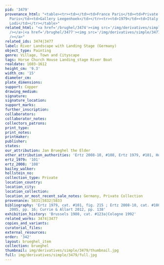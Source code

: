 ```yaml
---
pid: '3479'
provenance_html: "<table><tr><td></td><td>France Paris</td><td>Private Collection</td></tr><tr><td></td><td>France
  Paris</td><td>Gallery Leegenhoek</td></tr><tr><td>1979</td><td>Italy Campione</td><td>Silvano
  Lodi</td></tr></table>"
related_html: "<a href='/brughel/3474'><img src='/img/derivatives/simple/3474/thumbnail.jpg'
  /></a>|<a href='/brughel/3477'><img src='/img/derivatives/simple/3477/thumbnail.jpg'
  /></a>"
related_ids: 3474|3477
label: River Landscape with Landing Stage (Germany)
object_type: Painting
genre: Village, Town and Cityscape
tags: Horse Church House Landing_stage River Boat
realdate: 1603-1612
height_cm: '9.3'
width_cm: '15'
diameter_cm: 
plate_dimensions: 
support: Copper
drawing_medium: 
signature: 
signature_location: 
support_marks: 
further_inscription: 
collaborators: 
collaborator_notes: 
collectors_patrons: 
print_type: 
print_notes: 
printmaker: 
publisher: 
states: 
our_attribution: Jan Brueghel the Elder
other_attribution_authorities: 'Ertz 2008-10, #108, Ertz 1979, #101, Honig database'
ertz_1979: '101'
ertz_2008: '108'
bailey_walker: 
hollstein_no: 
collection_type: Private
location_country: 
location_city: 
location_collection: 
location_or_most_recent_sale_notes: Germany, Private Collection
provenance: 5831|5832|5833
bibliography: 'Ertz 1979, cat. #101, fig. 215 ; Ertz 2008-10, cat. #108; Wheelock
  2005, pp. 16; Currie & Allart 2012, pp. 138'
exhibition_history: 'Brussels 1980, cat. #123a|Cologne 1992'
related_works: 3474|3477
copies_and_variants: 
curatorial_files: 
external_resources: 
order: '342'
layout: brueghel_item
collection: brueghel
thumbnail: img/derivatives/simple/3479/thumbnail.jpg
full: img/derivatives/simple/3479/full.jpg
---
```

